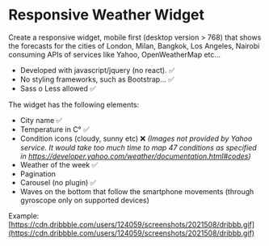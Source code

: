 # Responsive Weather Widget

Create a responsive widget, mobile first (desktop version > 768) that shows the forecasts for the cities of London, Milan, Bangkok, Los Angeles, Nairobi consuming APIs of services like Yahoo, OpenWeatherMap etc...

 - Developed with javascript/jquery (no react). :white_check_mark:
 - No styling frameworks, such as Bootstrap... :white_check_mark:
 - Sass o Less allowed :white_check_mark:

The widget has the following elements:

 - City name :white_check_mark:
 - Temperature in C° :white_check_mark:
 - Condition icons (cloudy, sunny etc) :x: *(Images not provided by Yahoo service. It would take too much time to map 47 conditions as specified in https://developer.yahoo.com/weather/documentation.html#codes)*
 - Weather of the week :white_check_mark:
 - Pagination
 - Carousel (no plugin) :white_check_mark:
 - Waves on the bottom that follow the smartphone movements (through gyroscope only on supported devices)

Example:
[https://cdn.dribbble.com/users/124059/screenshots/2021508/dribbb.gif](https://cdn.dribbble.com/users/124059/screenshots/2021508/dribbb.gif)
